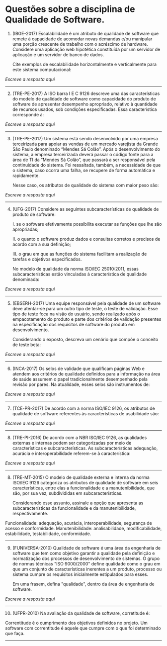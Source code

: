 # Questões sobre a disciplina de Qualidade de Software.

1. (IBGE-2017) Escalabilidade é um atributo de qualidade de software que remete à capacidade de acomodar novas demandas e/ou 
manipular uma porção crescente de trabalho com o acréscimo de hardware. 
Considere uma aplicação web hipotética constituída por um servidor de aplicação e um servidor de banco de dados.

    Cite exemplos de escalabilidade horizontalmente e verticalmente para este sistema computacional:

_Escreve a resposta aqui_

---

2. (TRE-PE-2017) A ISO barra I E C 9126 descreve uma das características do modelo de qualidade de software como capacidade do 
produto de software de apresentar desempenho apropriado, relativo à quantidade de recursos usados, sob condições especificadas. 
Essa característica corresponde à:

_Escreve a resposta aqui_

---

3. (TRE-PE-2017) Um sistema está sendo desenvolvido por uma empresa terceirizada para apoiar as vendas de um mercado varejista 
da Grande São Paulo denominado “Mendes Sá Colão”. Após o desenvolvimento do sistema, a empresa terceirizada deverá passar o 
código fonte para a área de TI da “Mendes Sá Colão”, que passará a ser responsável pela continuidade do sistema. 
Foi ressaltada, também, a necessidade de que o sistema, caso ocorra uma falha, se recupere de forma automática e rapidamente.
    
    Nesse caso, os atributos de qualidade do sistema com maior peso são: 

_Escreve a resposta aqui_

---

4. (UFG-2017) Considere as seguintes subcaracterísticas de qualidade de produto de software:

    I. se o software efetivamente possibilita executar as funções que lhe são apropriadas;
    
    II. o quanto o software produz dados e consultas corretos e precisos de acordo com a sua definição;
    
    III. o grau em que as funções do sistema facilitam a realização de tarefas e objetivos especificados.
    
    No modelo de qualidade da norma ISO/IEC 25010:2011, essas subcaracterísticas estão vinculadas à característica de
    qualidade denominada:

_Escreve a resposta aqui_

---

5. (EBSERH-2017) Uma equipe responsável pela qualidade de um software deve atentar-se para um outro tipo de teste, 
o teste de validação. Esse tipo de teste foca na visão do usuário, sendo realizado após o empacotamento do produto e parte 
dos critérios de validação presentes na especificação dos requisitos de software do produto em desenvolvimento. 

    Considerando o exposto, descreva um cenário que compõe o conceito de teste beta:

_Escreve a resposta aqui_

---

6. (INCA-2017) Os selos de validade que qualificam páginas Web e atendem aos critérios de qualidade definidos para a informação 
na área de saúde assumem o papel tradicionalmente desempenhado pela revisão por pares. Na atualidade, esses selos são 
instrumentos de:

_Escreve a resposta aqui_

---

7. (TCE-PR-2017) De acordo com a norma ISO/IEC 9126, os atributos de qualidade de software referentes às características 
de usabilidade são:

_Escreve a resposta aqui_

---

8. (TRE-PI-2016) De acordo com a NBR ISO/IEC 9126, as qualidades externas e internas podem ser categorizadas por meio
 de características e subcaracterísticas. As subcaracterísticas adequação, acurácia e interoperabilidade referem-se à característica:

_Escreve a resposta aqui_

---

8. (TRE-MT-2015) O modelo de qualidade externa e interna da norma ISO/IEC 9126 categoriza os atributos de qualidade
de software em seis características, entre elas a funcionalidade e a manutenibilidade, que são, por sua vez, 
subdivididas em subcaracterísticas. 

    Considerando esse assunto, assinale a opção que apresenta as subcaracterísticas da funcionalidade e da manutenibilidade, 
    respectivamente.

Funcionalidade: adequação, acurácia, interoperabilidade, segurança de acesso e conformidade.
Manutenibilidade: analisabilidade, modificabilidade, estabilidade, testabilidade, conformidade.

---

9. (FUNIVERSA-2010) Qualidade de software é uma área da engenharia de software que tem como objetivo garantir a
qualidade pela definição e normatização dos processos de desenvolvimento de sistemas. O grupo de normas
técnicas "ISO 9000/2000" define qualidade como o grau em que um conjunto de características inerentes a um 
produto, processo ou sistema cumpre os requisitos inicialmente estipulados para esses. 

    Em uma frasem, defina "qualidade", dentro da área de engenharia de software.

_Escreve a resposta aqui_

---

10. (UFPR-2010) Na avaliação da qualidade de software, corretitude é:

Correntitude é o cumprimento dos objetivos definidos no projeto. Um software com correntitude é aquele que cumpre com o que foi determinado que faça.

---

